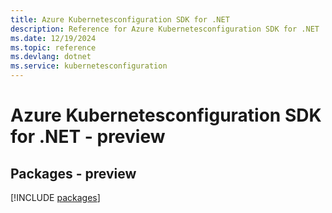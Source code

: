 ```yaml
---
title: Azure Kubernetesconfiguration SDK for .NET
description: Reference for Azure Kubernetesconfiguration SDK for .NET
ms.date: 12/19/2024
ms.topic: reference
ms.devlang: dotnet
ms.service: kubernetesconfiguration
---
```

# Azure Kubernetesconfiguration SDK for .NET - preview
## Packages - preview
[!INCLUDE [packages](kubernetesconfiguration-index.md)]